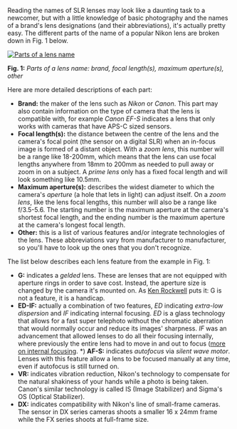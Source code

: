 Reading the names of SLR lenses may look like a daunting task to a newcomer, but with a little knowledge of basic photography and the names of a brand's lens designations (and their abbreviations), it's actually pretty easy. The different parts of the name of a popular Nikon lens are broken down in Fig. 1 below.

<div class="figure">
    <a href="https://s3.amazonaws.com/mutelight/reading-the-names-of-camera-lenses/parts-of-a-lens-name.png" title="Link to image"><img src="https://s3.amazonaws.com/mutelight/reading-the-names-of-camera-lenses/parts-of-a-lens-name.png" alt="Parts of a lens name" /></a>
    <p><strong>Fig. 1:</strong> <em>Parts of a lens name: brand, focal length(s), maximum aperture(s), other</em></p>
</div>

Here are more detailed descriptions of each part:

* **Brand:** the maker of the lens such as _Nikon_ or _Canon_. This part may also contain information on the type of camera that the lens is compatible with, for example _Canon EF-S_ indicates a lens that only works with cameras that have APS-C sized sensors.
* **Focal length(s):** the distance between the centre of the lens and the camera's focal point (the sensor on a digital SLR) when an in-focus image is formed of a distant object. With a _zoom lens_, this number will be a range like 18-200mm, which means that the lens can use focal lengths anywhere from 18mm to 200mm as needed to pull away or zoom in on a subject. A _prime lens_ only has a fixed focal length and will look something like 10.5mm.
* **Maximum aperture(s):** describes the widest diameter to which the camera's _aperture_ (a hole that lets in light) can adjust itself. On a _zoom lens_, like the lens focal lengths, this number will also be a range like f/3.5-5.6. The starting number is the maximum aperture at the camera's shortest focal length, and the ending number is the maximum aperture at the camera's longest focal length.
* **Other:** this is a list of various features and/or integrate technologies of the lens. These abbreviations vary from manufacturer to manufacturer, so you'll have to look up the ones that you don't recognize.

The list below describes each lens feature from the example in Fig. 1:

* **G:** indicates a _gelded_ lens. These are lenses that are not equipped with aperture rings in order to save cost. Instead, the aperture size is changed by the camera it's mounted on. As [Ken Rockwell](http://www.kenrockwell.com/) puts it: G is not a feature, it is a handicap.
* **ED-IF:** actually a combination of two features, _ED_ indicating _extra-low dispersion_ and _IF_ indicating internal focusing. _ED_ is a glass technology that allows for a fast super telephoto without the chromatic aberration that would normally occur and reduce its images' sharpness. _IF_ was an advancement that allowed lenses to do all their focusing internally, where previously the entire lens had to move in and out to focus ([more on internal focusing](http://www.kenrockwell.com/nikon/nikortek.htm#if).
*) **AF-S:** indicates _autofocus_ via _silent wave motor_. Lenses with this feature allow a lens to be focused manually at any time, even if autofocus is still turned on.
* **VR:** indicates vibration reduction, Nikon's technology to compensate for the natural shakiness of your hands while a photo is being taken. Canon's similar technology is called IS (Image Stabilizer) and Sigma's OS (Optical Stabilizer).
* **DX:** indicates compatibility with Nikon's line of small-frame cameras. The sensor in DX series cameras shoots a smaller 16 x 24mm frame while the FX series shoots at full-frame size.
